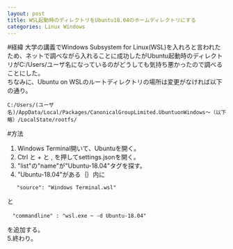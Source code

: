 ```yaml
---
layout: post
title: WSL起動時のディレクトリをUbuntu18.04のホームディレクトリにする
categories: Linux Windows
---
```


#経緯
大学の講義でWindows Subsystem for Linux(WSL)を入れろと言われたため、ネットで調べながら入れることに成功したがUbuntu起動時のディレクトリがC:/Users/ユーザ名になっているのがどうしても気持ち悪かったので調べることにした。  
ちなみに、Ubuntu on WSLのルートディレクトリの場所は変更がなければ以下の通り。
```
C:/Users/(ユーザ名)/AppData/Local/Packages/CanonicalGroupLimited.UbuntuonWindows～（以下略）/LocalState/rootfs/
```


#方法
 
1. Windows Terminal開いて、Ubuntuを開く。
2. Ctrl と + と , を押してsettings.jsonを開く。
3. "list"の"name"が"Ubuntu-18.04"タグを探す。
4. "Ubuntu-18.04"がある｛｝内に  
```
   "source": "Windows Terminal.wsl"
```
   と  
```
　"commandline" : "wsl.exe ~ -d Ubuntu-18.04"
```
を追加する。  
5.終わり。  


